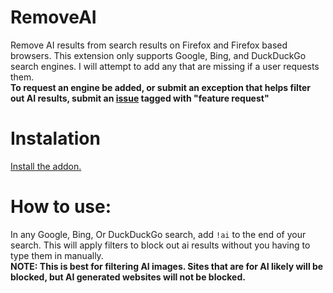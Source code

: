 # RemoveAI
Remove AI results from search results on Firefox and Firefox based browsers.
This extension only supports Google, Bing, and DuckDuckGo search engines. I will attempt to add any that are missing if a user requests them. <br>
<strong>To request an engine be added, or submit an exception that helps filter out AI results, submit an <a href="https://github.com/tildes1lly/RemoveAI/issues">issue</a> tagged with "feature request" </strong>

# Instalation
<a href="https://addons.mozilla.org/en-US/firefox/addon/removeai/">Install the addon.</a>

# How to use:
In any Google, Bing, Or DuckDuckGo search, add <code>!ai</code> to the end of your search. This will apply filters to block out ai results without you having to type them in manually. <br>
<strong>NOTE: This is best for filtering AI images. Sites that are for AI likely will be blocked, but AI generated websites will not be blocked. </strong>
